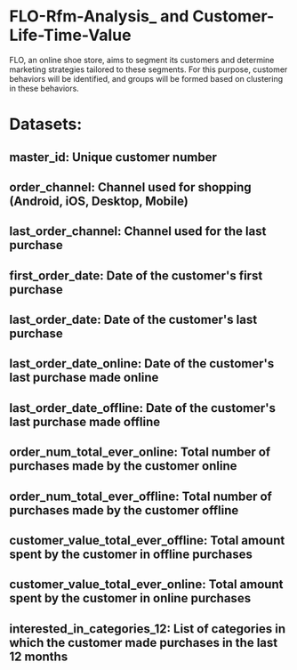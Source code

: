# FLO-Rfm-Analysis_ and Customer-Life-Time-Value

 FLO, an online shoe store, aims to segment its customers and determine marketing strategies tailored to these segments. For this purpose, customer behaviors will be identified, and groups will be formed based on clustering in these behaviors.

 # Datasets:
## master_id: Unique customer number
## order_channel: Channel used for shopping (Android, iOS, Desktop, Mobile)
## last_order_channel: Channel used for the last purchase
## first_order_date: Date of the customer's first purchase
## last_order_date: Date of the customer's last purchase
## last_order_date_online: Date of the customer's last purchase made online
## last_order_date_offline: Date of the customer's last purchase made offline
## order_num_total_ever_online: Total number of purchases made by the customer online
## order_num_total_ever_offline: Total number of purchases made by the customer offline
## customer_value_total_ever_offline: Total amount spent by the customer in offline purchases
## customer_value_total_ever_online: Total amount spent by the customer in online purchases
## interested_in_categories_12: List of categories in which the customer made purchases in the last 12 months ##
